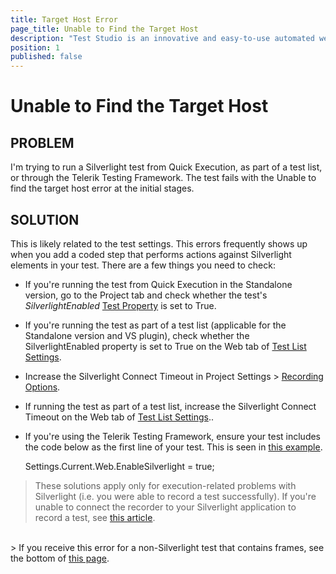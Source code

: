 ```yaml
---
title: Target Host Error
page_title: Unable to Find the Target Host
description: "Test Studio is an innovative and easy-to-use automated web, WPF and load testing solution. Test Studio tests support essential technologies like ASP.NET AJAX, Silverlight, PHP and MVC. HTML5, Testing framework, functional testing, performance testing, load testing, exploratory testing, manual testing."
position: 1
published: false
---
```

# Unable to Find the Target Host

## PROBLEM

I'm trying to run a Silverlight test from Quick Execution, as part of a test list, or through the Telerik Testing Framework. The test fails with the Unable to find the target host error at the initial stages.

## SOLUTION

This is likely related to the test settings. This errors frequently shows up when you add a coded step that performs actions against Silverlight elements in your test. There are a few things you need to check:

- If you're running the test from Quick Execution in the Standalone version, go to the Project tab and check whether the test's *SilverlightEnabled* <a href="/features/test-maintenance/test-properties-standalone" target="_blank">Test Property</a> is set to True.

- If you're running the test as part of a test list (applicable for the Standalone version and VS plugin), check whether the SilverlightEnabled property is set to True on the Web tab of <a href="/getting-started/test-execution/test-list-settings" target="_blank">Test List Settings</a>.

- Increase the Silverlight Connect Timeout in Project Settings > <a href="/features/project-settings/recording-options" target="_blank">Recording Options</a>.

- If running the test as part of a test list, increase the Silverlight Connect Timeout on the Web tab of <a href="/getting-started/test-execution/test-list-settings" target="_blank">Test List Settings</a>..

- If you're using the Telerik Testing Framework, ensure your test includes the code below as the first line of your test. This is seen in <a href="/testing-framework/write-tests-in-code/silverlight-wpf-automation-wtc/silverlight-ui-automation" target="_blank">this example</a>.

	

	Settings.Current.Web.EnableSilverlight = true;

> These solutions apply only for execution-related problems with Silverlight (i.e. you were able to record a test successfully). If you're unable to connect the recorder to your Silverlight application to record a test, see <a href="/troubleshooting-guide/recording-problems-tg/silverlight-unable-connect" target="_blank">this article</a>.

<br>
> If you receive this error for a non-Silverlight test that contains frames, see the bottom of <a href="/getting-started/test-recording/Frames" target="_blank">this page</a>.